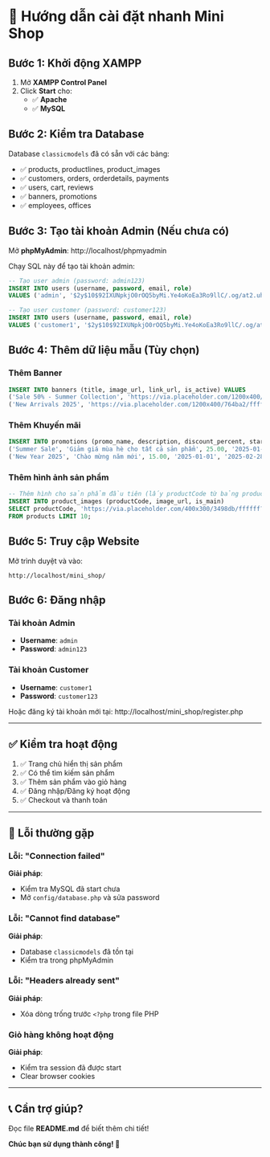 # 🚀 Hướng dẫn cài đặt nhanh Mini Shop

## Bước 1: Khởi động XAMPP

1. Mở **XAMPP Control Panel**
2. Click **Start** cho:
   - ✅ **Apache**
   - ✅ **MySQL**

## Bước 2: Kiểm tra Database

Database `classicmodels` đã có sẵn với các bảng:
- ✅ products, productlines, product_images
- ✅ customers, orders, orderdetails, payments
- ✅ users, cart, reviews
- ✅ banners, promotions
- ✅ employees, offices

## Bước 3: Tạo tài khoản Admin (Nếu chưa có)

Mở **phpMyAdmin**: http://localhost/phpmyadmin

Chạy SQL này để tạo tài khoản admin:

```sql
-- Tạo user admin (password: admin123)
INSERT INTO users (username, password, email, role) 
VALUES ('admin', '$2y$10$92IXUNpkjO0rOQ5byMi.Ye4oKoEa3Ro9llC/.og/at2.uheWG/igi', 'admin@minishop.com', 'admin');

-- Tạo user customer (password: customer123)
INSERT INTO users (username, password, email, role) 
VALUES ('customer1', '$2y$10$92IXUNpkjO0rOQ5byMi.Ye4oKoEa3Ro9llC/.og/at2.uheWG/igi', 'customer@example.com', 'customer');
```

## Bước 4: Thêm dữ liệu mẫu (Tùy chọn)

### Thêm Banner

```sql
INSERT INTO banners (title, image_url, link_url, is_active) VALUES
('Sale 50% - Summer Collection', 'https://via.placeholder.com/1200x400/667eea/ffffff?text=Summer+Sale+50%25', 'customer/products.php', 1),
('New Arrivals 2025', 'https://via.placeholder.com/1200x400/764ba2/ffffff?text=New+Arrivals', 'customer/products.php', 1);
```

### Thêm Khuyến mãi

```sql
INSERT INTO promotions (promo_name, description, discount_percent, start_date, end_date, is_active) VALUES
('Summer Sale', 'Giảm giá mùa hè cho tất cả sản phẩm', 25.00, '2025-01-01', '2025-12-31', 1),
('New Year 2025', 'Chào mừng năm mới', 15.00, '2025-01-01', '2025-02-28', 1);
```

### Thêm hình ảnh sản phẩm

```sql
-- Thêm hình cho sản phẩm đầu tiên (lấy productCode từ bảng products)
INSERT INTO product_images (productCode, image_url, is_main) 
SELECT productCode, 'https://via.placeholder.com/400x300/3498db/ffffff?text=Classic+Car', 1 
FROM products LIMIT 10;
```

## Bước 5: Truy cập Website

Mở trình duyệt và vào:

```
http://localhost/mini_shop/
```

## Bước 6: Đăng nhập

### Tài khoản Admin
- **Username**: `admin`
- **Password**: `admin123`

### Tài khoản Customer
- **Username**: `customer1`
- **Password**: `customer123`

Hoặc đăng ký tài khoản mới tại: http://localhost/mini_shop/register.php

---

## ✅ Kiểm tra hoạt động

1. ✅ Trang chủ hiển thị sản phẩm
2. ✅ Có thể tìm kiếm sản phẩm
3. ✅ Thêm sản phẩm vào giỏ hàng
4. ✅ Đăng nhập/Đăng ký hoạt động
5. ✅ Checkout và thanh toán

---

## 🐛 Lỗi thường gặp

### Lỗi: "Connection failed"
**Giải pháp**: 
- Kiểm tra MySQL đã start chưa
- Mở `config/database.php` và sửa password

### Lỗi: "Cannot find database"
**Giải pháp**: 
- Database `classicmodels` đã tồn tại
- Kiểm tra trong phpMyAdmin

### Lỗi: "Headers already sent"
**Giải pháp**: 
- Xóa dòng trống trước `<?php` trong file PHP

### Giỏ hàng không hoạt động
**Giải pháp**: 
- Kiểm tra session đã được start
- Clear browser cookies

---

## 📞 Cần trợ giúp?

Đọc file **README.md** để biết thêm chi tiết!

**Chúc bạn sử dụng thành công! 🎉**
